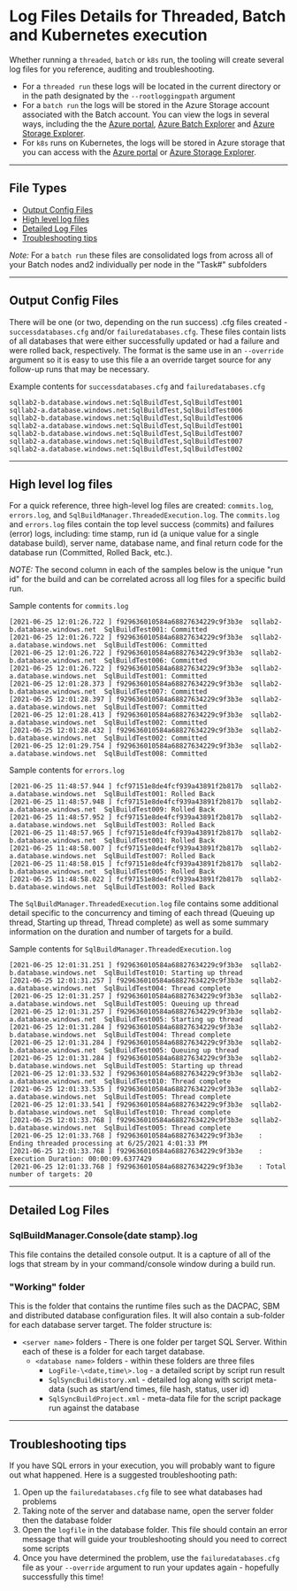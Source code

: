 # Log Files Details for Threaded,  Batch and Kubernetes execution

Whether running a `threaded`, `batch` or `k8s` run, the tooling will create several log files for you reference, auditing and troubleshooting. 

- For a `threaded run` these logs will be located in the current directory or in the path designated by the `--rootloggingpath` argument
- For a `batch run` the logs will be stored in the Azure Storage account associated with the Batch account. You can view the logs in several ways, including the the [Azure portal](http://portal.azure.com), [Azure Batch Explorer](https://azure.github.io/BatchExplorer/) and [Azure Storage Explorer](https://azure.microsoft.com/en-us/features/storage-explorer/).
- For `k8s` runs on Kubernetes, the logs will be stored in Azure storage that you can access with the  [Azure portal](http://portal.azure.com) or [Azure Storage Explorer](https://azure.microsoft.com/en-us/features/storage-explorer/).

----

## File Types
- [Output Config Files](#output-config-files)
- [High level log files](#high-level-log-files)
- [Detailed Log Files](#detailed-log-files)
- [Troubleshooting tips](#troubleshooting-tips)

_Note:_ For a `batch run` these files are consolidated logs from across all of your Batch nodes and2 individually per node in the "Task#" subfolders 

----

## Output Config Files

There will be one (or two, depending on the run success) .cfg files created - `successdatabases.cfg` and/or `failuredatabases.cfg`. These files contain lists of all databases that were either successfully updated or had a failure and were rolled back, respectively. The format is the same use in  an `--override` argument so it is easy to use this file a an override target source for any follow-up runs that may be necessary.

Example contents for `successdatabases.cfg` and `failuredatabases.cfg`

``` log
sqllab2-b.database.windows.net:SqlBuildTest,SqlBuildTest001
sqllab2-a.database.windows.net:SqlBuildTest,SqlBuildTest006
sqllab2-b.database.windows.net:SqlBuildTest,SqlBuildTest006
sqllab2-a.database.windows.net:SqlBuildTest,SqlBuildTest001
sqllab2-b.database.windows.net:SqlBuildTest,SqlBuildTest007
sqllab2-a.database.windows.net:SqlBuildTest,SqlBuildTest007
sqllab2-a.database.windows.net:SqlBuildTest,SqlBuildTest002
```

----

## High level log files

For a quick reference, three high-level log files are created: `commits.log`,   `errors.log`, and `SqlBuildManager.ThreadedExecution.log`. The `commits.log` and `errors.log` files contain the top level success (commits) and failures (error) logs, including: time stamp, run id (a unique value for a single database build), server name, database name, and final return code for the database run (Committed, Rolled Back, etc.).

_NOTE:_ The second column in each of the samples below is the unique "run id" for the build and can be correlated across all log files for a specific build run.

Sample contents for `commits.log`

``` log
[2021-06-25 12:01:26.722 ] f929636010584a68827634229c9f3b3e  sqllab2-b.database.windows.net  SqlBuildTest001: Committed
[2021-06-25 12:01:26.722 ] f929636010584a68827634229c9f3b3e  sqllab2-a.database.windows.net  SqlBuildTest006: Committed
[2021-06-25 12:01:26.722 ] f929636010584a68827634229c9f3b3e  sqllab2-b.database.windows.net  SqlBuildTest006: Committed
[2021-06-25 12:01:26.722 ] f929636010584a68827634229c9f3b3e  sqllab2-a.database.windows.net  SqlBuildTest001: Committed
[2021-06-25 12:01:28.373 ] f929636010584a68827634229c9f3b3e  sqllab2-b.database.windows.net  SqlBuildTest007: Committed
[2021-06-25 12:01:28.397 ] f929636010584a68827634229c9f3b3e  sqllab2-a.database.windows.net  SqlBuildTest007: Committed
[2021-06-25 12:01:28.413 ] f929636010584a68827634229c9f3b3e  sqllab2-a.database.windows.net  SqlBuildTest002: Committed
[2021-06-25 12:01:28.432 ] f929636010584a68827634229c9f3b3e  sqllab2-b.database.windows.net  SqlBuildTest002: Committed
[2021-06-25 12:01:29.754 ] f929636010584a68827634229c9f3b3e  sqllab2-a.database.windows.net  SqlBuildTest008: Committed
```

Sample contents for `errors.log`

``` log
[2021-06-25 11:48:57.944 ] fcf97151e8de4fcf939a43891f2b817b  sqllab2-a.database.windows.net  SqlBuildTest001: Rolled Back
[2021-06-25 11:48:57.948 ] fcf97151e8de4fcf939a43891f2b817b  sqllab2-a.database.windows.net  SqlBuildTest009: Rolled Back
[2021-06-25 11:48:57.952 ] fcf97151e8de4fcf939a43891f2b817b  sqllab2-a.database.windows.net  SqlBuildTest003: Rolled Back
[2021-06-25 11:48:57.965 ] fcf97151e8de4fcf939a43891f2b817b  sqllab2-b.database.windows.net  SqlBuildTest001: Rolled Back
[2021-06-25 11:48:58.007 ] fcf97151e8de4fcf939a43891f2b817b  sqllab2-a.database.windows.net  SqlBuildTest007: Rolled Back
[2021-06-25 11:48:58.015 ] fcf97151e8de4fcf939a43891f2b817b  sqllab2-b.database.windows.net  SqlBuildTest005: Rolled Back
[2021-06-25 11:48:58.022 ] fcf97151e8de4fcf939a43891f2b817b  sqllab2-b.database.windows.net  SqlBuildTest003: Rolled Back
```

The `SqlBuildManager.ThreadedExecution.log` file contains some additional detail specific to the concurrency and timing of each thread (Queuing up thread, Starting up thread, Thread complete) as well as some summary information on the duration and number of targets for a build.

Sample contents for `SqlBuildManager.ThreadedExecution.log`

``` log
[2021-06-25 12:01:31.251 ] f929636010584a68827634229c9f3b3e  sqllab2-b.database.windows.net  SqlBuildTest010: Starting up thread
[2021-06-25 12:01:31.257 ] f929636010584a68827634229c9f3b3e  sqllab2-a.database.windows.net  SqlBuildTest004: Thread complete
[2021-06-25 12:01:31.257 ] f929636010584a68827634229c9f3b3e  sqllab2-a.database.windows.net  SqlBuildTest005: Queuing up thread
[2021-06-25 12:01:31.257 ] f929636010584a68827634229c9f3b3e  sqllab2-a.database.windows.net  SqlBuildTest005: Starting up thread
[2021-06-25 12:01:31.284 ] f929636010584a68827634229c9f3b3e  sqllab2-b.database.windows.net  SqlBuildTest004: Thread complete
[2021-06-25 12:01:31.284 ] f929636010584a68827634229c9f3b3e  sqllab2-b.database.windows.net  SqlBuildTest005: Queuing up thread
[2021-06-25 12:01:31.284 ] f929636010584a68827634229c9f3b3e  sqllab2-b.database.windows.net  SqlBuildTest005: Starting up thread
[2021-06-25 12:01:33.532 ] f929636010584a68827634229c9f3b3e  sqllab2-a.database.windows.net  SqlBuildTest010: Thread complete
[2021-06-25 12:01:33.535 ] f929636010584a68827634229c9f3b3e  sqllab2-a.database.windows.net  SqlBuildTest005: Thread complete
[2021-06-25 12:01:33.541 ] f929636010584a68827634229c9f3b3e  sqllab2-b.database.windows.net  SqlBuildTest010: Thread complete
[2021-06-25 12:01:33.768 ] f929636010584a68827634229c9f3b3e  sqllab2-b.database.windows.net  SqlBuildTest005: Thread complete
[2021-06-25 12:01:33.768 ] f929636010584a68827634229c9f3b3e    : Ending threaded processing at 6/25/2021 4:01:33 PM
[2021-06-25 12:01:33.768 ] f929636010584a68827634229c9f3b3e    : Execution Duration: 00:00:09.6377429
[2021-06-25 12:01:33.768 ] f929636010584a68827634229c9f3b3e    : Total number of targets: 20
```

----

## Detailed Log Files

### SqlBuildManager.Console{date stamp}.log

This file contains the detailed console output. It is a capture of all of the logs that stream by in your command/console window during a build run.

### "Working" folder

This is the folder that contains the runtime files such as the DACPAC, SBM and distributed database configuration files. It will also contain a sub-folder for each database server target. The folder structure is:
 - `<server name>` folders - There is one folder per target SQL Server. Within each of these is a folder for each target database. 
    - `<database name>` folders - within these folders are three files
      - `LogFile-\<date,time\>.log` -  a detailed script by script run result
      - `SqlSyncBuildHistory.xml` - detailed log along with script meta-data (such as start/end times, file hash, status, user id)
      - `SqlSyncBuildProject.xml` - meta-data file for the script package run against the database

----

## Troubleshooting tips

If you have SQL errors in your execution, you will probably want to figure out what happened. Here is a suggested troubleshooting path:

1. Open up the `failuredatabases.cfg` file to see what databases had problems
2. Taking note of the server and database name, open the server folder then the database folder
3. Open the `logfile` in the database folder. This file should contain an error message that will guide your troubleshooting should you need to correct some scripts
4. Once you have determined the problem, use the `failuredatabases.cfg` file as your `--override` argument to run your updates again - hopefully successfully this time!
